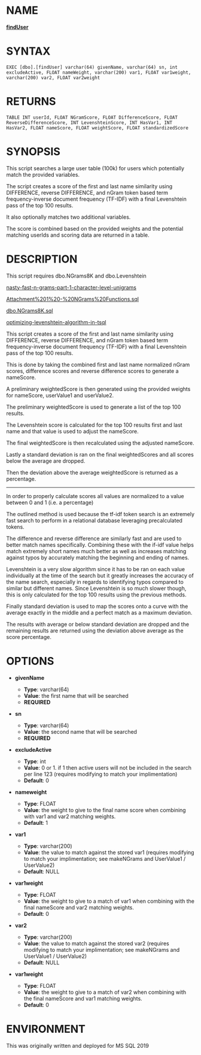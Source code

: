 # NAME
[**findUser**](https://github.com/TechlyAccurate/nGramsFindUser/blob/main/findUser.sql)

# SYNTAX
```
EXEC [dbo].[findUser] varchar(64) givenName, varchar(64) sn, int excludeActive, FLOAT nameWeight, varchar(200) var1, FLOAT var1weight, varchar(200) var2, FLOAT var2weight
```

# RETURNS
```
TABLE INT userId, FLOAT NGramScore, FLOAT DifferenceScore, FLOAT ReverseDifferenceScore, INT LevenshteinScore, INT HasVar1, INT HasVar2, FLOAT nameScore, FLOAT weightScore, FLOAT standardizedScore
```

# SYNOPSIS
This script searches a large user table (100k) for users which potentially match the provided variables.

The script creates a score of the first and last name similarity using DIFFERENCE, reverse DIFFERENCE, and nGram token based term frequency-inverse document frequency (TF-IDF) with a final Levenshtein pass of the top 100 results.

It also optionally matches two additional variables.

The score is combined based on the provided weights and the potential matching userIds and scoring data are returned in a table.

# DESCRIPTION
This script requires dbo.NGrams8K and dbo.Levenshtein

[nasty-fast-n-grams-part-1-character-level-unigrams](https://www.sqlservercentral.com/articles/nasty-fast-n-grams-part-1-character-level-unigrams)

[Attachment%201%20-%20NGrams%20Functions.sql](https://www.sqlservercentral.com/wp-content/uploads/2019/05/Attachment%201%20-%20NGrams%20Functions.sql)

[dbo.NGrams8K.sql](https://github.com/AlanBurstein/SQL-Library/blob/master/dbo.NGrams8K.sql)

[optimizing-levenshtein-algorithm-in-tsql](http://blog.softwx.net/2014/12/optimizing-levenshtein-algorithm-in-tsql.html)

This script creates a score of the first and last name similarity using 
DIFFERENCE, reverse DIFFERENCE, and nGram token based term frequency-inverse document frequency (TF-IDF)
with a final Levenshtein pass of the top 100 results.

This is done by taking the combined first and last name normalized nGram scores, difference scores and reverse difference scores
to generate a nameScore.

A preliminary weightedScore is then generated using the provided weights for nameScore, userValue1 and userValue2.

The preliminary weightedScore is used to generate a list of the top 100 results.

The Levenshtein score is calculated for the top 100 results first and last name and that value is used to adjust the nameScore.

The final weightedScore is then recalculated using the adjusted nameScore.

Lastly a standard deviation is ran on the final weightedScores and all scores below the average are dropped.

Then the deviation above the average weightedScore is returned as a percentage.

---------------------------

In order to properly calculate scores all values are normalized to a value between 0 and 1 (i.e. a percentage)

The outlined method is used because the tf-idf token search is an extremely fast search to perform in a relational database 
leveraging precalculated tokens.

The difference and reverse difference are similarly fast and are used to better match names specifically. Combining these with 
the if-idf value helps match extremely short names much better as well as increases matching against typos by accurately matching 
the beginning and ending of names.

Levenshtein is a very slow algorithm since it has to be ran on each value individually at the time of the search but it greatly increases
the accuracy of the name search, especially in regards to identifying typos compared to similar but different names. Since Levenshtein 
is so much slower though, this is only calculated for the top 100 results using the previous methods.

Finally standard deviation is used to map the scores onto a curve with the average exactly in the middle and a perfect match as a maximum deviation.

The results with average or below standard deviation are dropped and the remaining results are returned using the deviation above average as the
score percentage.

# OPTIONS
- **givenName**
  - **Type**: varchar(64)
  - **Value**: the first name that will be searched
  - **REQUIRED**
    
- **sn**
  - **Type**: varchar(64)
  - **Value**: the second name that will be searched
  - **REQUIRED**

- **excludeActive**
  - **Type**: int
  - **Value**: 0 or 1. if 1 then active users will not be included in the search per line 123 (requires modifying to match your implimentation)
  - **Default**: 0

- **nameweight**
  - **Type**: FLOAT
  - **Value**: the weight to give to the final name score when combining with var1 and var2 matching weights.
  - **Default**: 1

- **var1**
  - **Type**: varchar(200)
  - **Value**: the value to match against the stored var1 (requires modifying to match your implimentation; see makeNGrams and UserValue1 / UserValue2)
  - **Default**: NULL

- **var1weight**
  - **Type**: FLOAT
  - **Value**: the weight to give to a match of var1 when combining with the final nameScore and var2 matching weights.
  - **Default**: 0

- **var2**
  - **Type**: varchar(200)
  - **Value**: the value to match against the stored var2 (requires modifying to match your implimentation; see makeNGrams and UserValue1 / UserValue2)
  - **Default**: NULL

- **var1weight**
  - **Type**: FLOAT
  - **Value**: the weight to give to a match of var2 when combining with the final nameScore and var1 matching weights.
  - **Default**: 0
 
# ENVIRONMENT
This was originally written and deployed for MS SQL 2019
